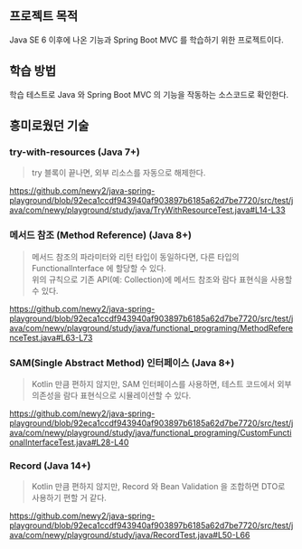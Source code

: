 ## 프로젝트 목적

Java SE 6 이후에 나온 기능과 Spring Boot MVC 를 학습하기 위한 프로젝트이다.

## 학습 방법

학습 테스트로 Java 와 Spring Boot MVC 의 기능을 작동하는 소스코드로 확인한다.

## 흥미로웠던 기술

### try-with-resources (Java 7+)
> try 블록이 끝나면, 외부 리소스를 자동으로 해제한다.

https://github.com/newy2/java-spring-playground/blob/92eca1ccdf943940af903897b6185a62d7be7720/src/test/java/com/newy/playground/study/java/TryWithResourceTest.java#L14-L33

### 메서드 참조 (Method Reference) (Java 8+)
> 메서드 참조의 파라미터와 리턴 타입이 동일하다면, 다른 타입의 FunctionalInterface 에 할당할 수 있다.  
> 위의 규칙으로 기존 API(예: Collection)에 메서드 참조와 람다 표현식을 사용할 수 있다.

https://github.com/newy2/java-spring-playground/blob/92eca1ccdf943940af903897b6185a62d7be7720/src/test/java/com/newy/playground/study/java/functional_programing/MethodReferenceTest.java#L63-L73

### SAM(Single Abstract Method) 인터페이스 (Java 8+)
> Kotlin 만큼 편하지 않지만, SAM 인터페이스를 사용하면, 테스트 코드에서 외부 의존성을 람다 표현식으로 시뮬레이션할 수 있다.

https://github.com/newy2/java-spring-playground/blob/92eca1ccdf943940af903897b6185a62d7be7720/src/test/java/com/newy/playground/study/java/functional_programing/CustomFunctionalInterfaceTest.java#L28-L40

### Record (Java 14+)
> Kotlin 만큼 편하지 않지만, Record 와 Bean Validation 을 조합하면 DTO로 사용하기 편할 거 같다.

https://github.com/newy2/java-spring-playground/blob/92eca1ccdf943940af903897b6185a62d7be7720/src/test/java/com/newy/playground/study/java/RecordTest.java#L50-L66
